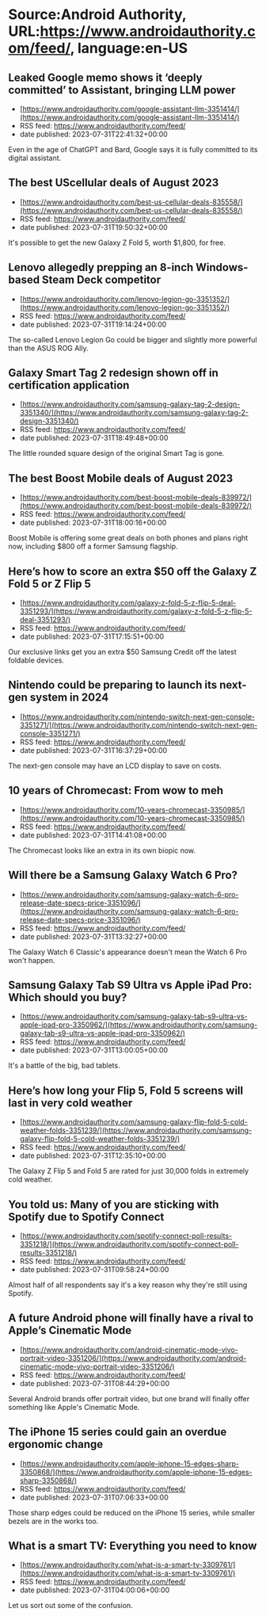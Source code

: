 # Source:Android Authority, URL:https://www.androidauthority.com/feed/, language:en-US

## Leaked Google memo shows it ‘deeply committed’ to Assistant, bringing LLM power
 - [https://www.androidauthority.com/google-assistant-llm-3351414/](https://www.androidauthority.com/google-assistant-llm-3351414/)
 - RSS feed: https://www.androidauthority.com/feed/
 - date published: 2023-07-31T22:41:32+00:00

Even in the age of ChatGPT and Bard, Google says it is fully committed to its digital assistant.

## The best UScellular deals of August 2023
 - [https://www.androidauthority.com/best-us-cellular-deals-835558/](https://www.androidauthority.com/best-us-cellular-deals-835558/)
 - RSS feed: https://www.androidauthority.com/feed/
 - date published: 2023-07-31T19:50:32+00:00

It's possible to get the new Galaxy Z Fold 5, worth $1,800, for free.

## Lenovo allegedly prepping an 8-inch Windows-based Steam Deck competitor
 - [https://www.androidauthority.com/lenovo-legion-go-3351352/](https://www.androidauthority.com/lenovo-legion-go-3351352/)
 - RSS feed: https://www.androidauthority.com/feed/
 - date published: 2023-07-31T19:14:24+00:00

The so-called Lenovo Legion Go could be bigger and slightly more powerful than the ASUS ROG Ally.

## Galaxy Smart Tag 2 redesign shown off in certification application
 - [https://www.androidauthority.com/samsung-galaxy-tag-2-design-3351340/](https://www.androidauthority.com/samsung-galaxy-tag-2-design-3351340/)
 - RSS feed: https://www.androidauthority.com/feed/
 - date published: 2023-07-31T18:49:48+00:00

The little rounded square design of the original Smart Tag is gone.

## The best Boost Mobile deals of August 2023
 - [https://www.androidauthority.com/best-boost-mobile-deals-839972/](https://www.androidauthority.com/best-boost-mobile-deals-839972/)
 - RSS feed: https://www.androidauthority.com/feed/
 - date published: 2023-07-31T18:00:16+00:00

Boost Mobile is offering some great deals on both phones and plans right now, including $800 off a former Samsung flagship.

## Here’s how to score an extra $50 off the Galaxy Z Fold 5 or Z Flip 5
 - [https://www.androidauthority.com/galaxy-z-fold-5-z-flip-5-deal-3351293/](https://www.androidauthority.com/galaxy-z-fold-5-z-flip-5-deal-3351293/)
 - RSS feed: https://www.androidauthority.com/feed/
 - date published: 2023-07-31T17:15:51+00:00

Our exclusive links get you an extra $50 Samsung Credit off the latest foldable devices.

## Nintendo could be preparing to launch its next-gen system in 2024
 - [https://www.androidauthority.com/nintendo-switch-next-gen-console-3351271/](https://www.androidauthority.com/nintendo-switch-next-gen-console-3351271/)
 - RSS feed: https://www.androidauthority.com/feed/
 - date published: 2023-07-31T16:37:29+00:00

The next-gen console may have an LCD display to save on costs.

## 10 years of Chromecast: From wow to meh
 - [https://www.androidauthority.com/10-years-chromecast-3350985/](https://www.androidauthority.com/10-years-chromecast-3350985/)
 - RSS feed: https://www.androidauthority.com/feed/
 - date published: 2023-07-31T14:41:08+00:00

The Chromecast looks like an extra in its own biopic now.

## Will there be a Samsung Galaxy Watch 6 Pro?
 - [https://www.androidauthority.com/samsung-galaxy-watch-6-pro-release-date-specs-price-3351096/](https://www.androidauthority.com/samsung-galaxy-watch-6-pro-release-date-specs-price-3351096/)
 - RSS feed: https://www.androidauthority.com/feed/
 - date published: 2023-07-31T13:32:27+00:00

The Galaxy Watch 6 Classic's appearance doesn't mean the Watch 6 Pro won't happen.

## Samsung Galaxy Tab S9 Ultra vs Apple iPad Pro: Which should you buy?
 - [https://www.androidauthority.com/samsung-galaxy-tab-s9-ultra-vs-apple-ipad-pro-3350962/](https://www.androidauthority.com/samsung-galaxy-tab-s9-ultra-vs-apple-ipad-pro-3350962/)
 - RSS feed: https://www.androidauthority.com/feed/
 - date published: 2023-07-31T13:00:05+00:00

It's a battle of the big, bad tablets.

## Here’s how long your Flip 5, Fold 5 screens will last in very cold weather
 - [https://www.androidauthority.com/samsung-galaxy-flip-fold-5-cold-weather-folds-3351239/](https://www.androidauthority.com/samsung-galaxy-flip-fold-5-cold-weather-folds-3351239/)
 - RSS feed: https://www.androidauthority.com/feed/
 - date published: 2023-07-31T12:35:10+00:00

The Galaxy Z Flip 5 and Fold 5 are rated for just 30,000 folds in extremely cold weather.

## You told us: Many of you are sticking with Spotify due to Spotify Connect
 - [https://www.androidauthority.com/spotify-connect-poll-results-3351218/](https://www.androidauthority.com/spotify-connect-poll-results-3351218/)
 - RSS feed: https://www.androidauthority.com/feed/
 - date published: 2023-07-31T09:58:24+00:00

Almost half of all respondents say it's a key reason why they're still using Spotify.

## A future Android phone will finally have a rival to Apple’s Cinematic Mode
 - [https://www.androidauthority.com/android-cinematic-mode-vivo-portrait-video-3351206/](https://www.androidauthority.com/android-cinematic-mode-vivo-portrait-video-3351206/)
 - RSS feed: https://www.androidauthority.com/feed/
 - date published: 2023-07-31T08:44:29+00:00

Several Android brands offer portrait video, but one brand will finally offer something like Apple's Cinematic Mode.

## The iPhone 15 series could gain an overdue ergonomic change
 - [https://www.androidauthority.com/apple-iphone-15-edges-sharp-3350868/](https://www.androidauthority.com/apple-iphone-15-edges-sharp-3350868/)
 - RSS feed: https://www.androidauthority.com/feed/
 - date published: 2023-07-31T07:06:33+00:00

Those sharp edges could be reduced on the iPhone 15 series, while smaller bezels are in the works too.

## What is a smart TV: Everything you need to know
 - [https://www.androidauthority.com/what-is-a-smart-tv-3309761/](https://www.androidauthority.com/what-is-a-smart-tv-3309761/)
 - RSS feed: https://www.androidauthority.com/feed/
 - date published: 2023-07-31T04:00:06+00:00

Let us sort out some of the confusion.

